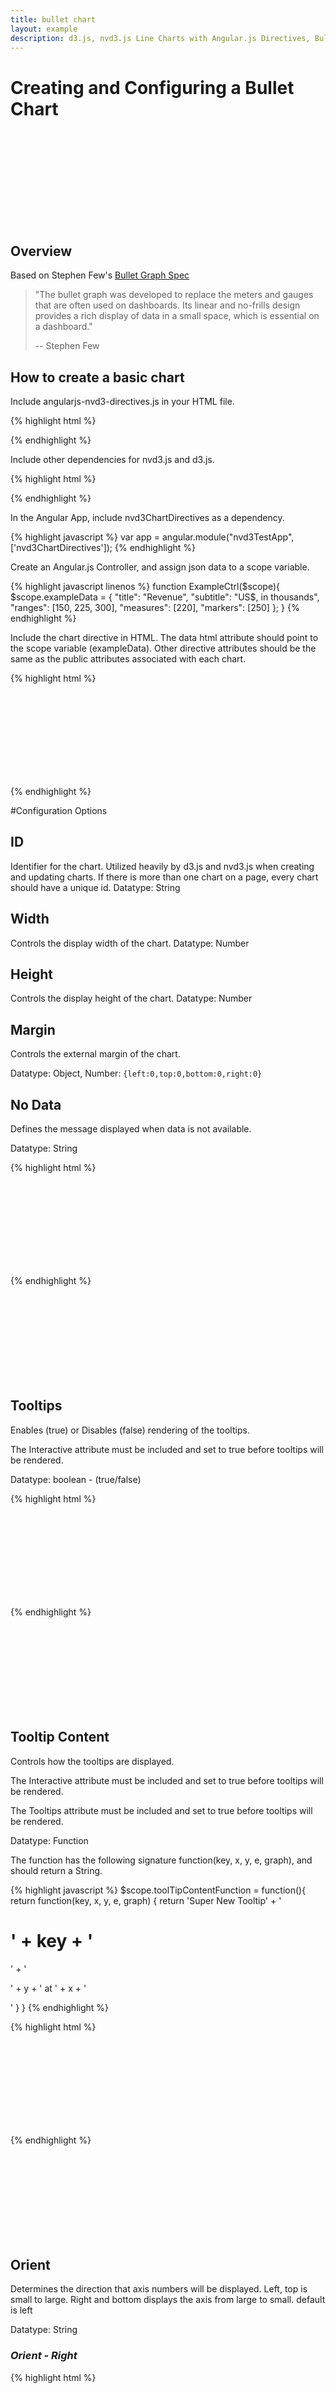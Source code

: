 ```yaml
---
title: bullet chart
layout: example
description: d3.js, nvd3.js Line Charts with Angular.js Directives, Bullet Chart, Stephen Few
---
```


<script>
        var app = angular.module("nvd3TestApp", ['nvd3ChartDirectives']);
        function ExampleCtrl($scope){

            $scope.exampleData =  {
                "title": "Revenue",
                "subtitle": "US$, in thousands",
                "ranges": [150, 225, 300],
                "measures": [220],
                "markers": [250]
            };

            $scope.noDataData = [
                {
                    "key": "Series 1",
                    "values": [ ]
                }
            ];

            $scope.colorFunction = function() {
                return function(d, i) {
                    return '#E01B5D'
                };
            }

            $scope.toolTipContentFunction = function(){
                return function(key, x, y, e, graph) {
                        return  'Super New Tooltip' +
                        '<h1>' + key + '</h1>' +
                        '<p>' +  y + ' at ' + x + '</p>'
                }
            }

            $scope.rangesFunction = function(){
                return function(d) {
                console.log(d);
                    return [50, 175, 350];
                }
            }

        }

</script>

Creating and Configuring a Bullet Chart
=========================

<div ng-controller="ExampleCtrl">
	<nvd3-bullet-chart
    	data="exampleData"
        id="exampleId"
        margin="{left:75,top:30,bottom:30,right:10}"
        width="550"
        height="160">
        <svg></svg>
    </nvd3-bullet-chart>
</div>

## Overview

Based on Stephen Few's [Bullet Graph Spec](http://www.perceptualedge.com/articles/misc/Bullet_Graph_Design_Spec.pdf)

> "The bullet graph was developed to replace the meters and gauges that are often used on dashboards. Its linear and no-frills design provides a rich display of data in a small space, which is essential on a dashboard."
>
> -- Stephen Few

## How to create a basic chart

Include angularjs-nvd3-directives.js in your HTML file.

{% highlight html %}
<script src="dist/angularjs-nvd3-directives.js"></script>
{% endhighlight %}

Include other dependencies for nvd3.js and d3.js.

{% highlight html %}
<script src="../build/components/d3/d3.js"></script>
<script src="../build/components/nvd3/nv.d3.js"></script>
<link rel="stylesheet" href="path/to/nv.d3.css"/>
{% endhighlight %}


In the Angular App, include nvd3ChartDirectives as a dependency.

{% highlight javascript %}
var app = angular.module("nvd3TestApp", ['nvd3ChartDirectives']);
{% endhighlight %}

Create an Angular.js Controller, and assign json data to a scope variable.

{% highlight javascript linenos %}
function ExampleCtrl($scope){
    $scope.exampleData =  {
        "title": "Revenue",
        "subtitle": "US$, in thousands",
        "ranges": [150, 225, 300],
        "measures": [220],
        "markers": [250]
    };
}
{% endhighlight %}

Include the chart directive in HTML.
The data html attribute should point to the scope variable (exampleData).
Other directive attributes should be the same as the public attributes associated with each chart.

{% highlight html %}
<div ng-controller="ExampleCtrl">
	<nvd3-bullet-chart
    	data="exampleData"
        id="exampleId"
        margin="{left:75,top:30,bottom:30,right:10}"
        width="550"
        height="160">
        	<svg></svg>
    </nvd3-bullet-chart>
</div>
{% endhighlight %}

#Configuration Options

## ID
Identifier for the chart.  Utilized heavily by d3.js and nvd3.js when creating and updating charts.  If there is more than one chart on a page, every chart should have a unique id.
Datatype: String

## Width
Controls the display width of the chart.
Datatype: Number

## Height
Controls the display height of the chart.
Datatype: Number

## Margin
Controls the external margin of the chart.

Datatype: Object, Number: ``{left:0,top:0,bottom:0,right:0}``


## No Data
Defines the message displayed when data is not available.

Datatype: String

{% highlight html %}
<div ng-controller="ExampleCtrl">
	<nvd3-bullet-chart
    	data="noDataData"
        id="noDataExample"
        margin="{left:75,top:30,bottom:30,right:10}"
        width="550"
        height="160"
        noData="No Data For You!">
        	<svg></svg>
    </nvd3-bullet-chart>
</div>
{% endhighlight %}

<div ng-controller="ExampleCtrl">
	<nvd3-bullet-chart
    	data="noDataData"
        id="noDataExample"
        margin="{left:75,top:30,bottom:30,right:10}"
        width="550"
        height="160"
        noData="No Data For You!">
        	<svg></svg>
    </nvd3-bullet-chart>
</div>


## Tooltips
Enables (true) or Disables (false) rendering of the tooltips.

The Interactive attribute must be included and set to true before tooltips will be rendered.

Datatype: boolean - (true/false)

{% highlight html %}
<div ng-controller="ExampleCtrl">
	<nvd3-bullet-chart
    	data="exampleData"
        id="toolTipExample"
        margin="{left:75,top:30,bottom:30,right:10}"
        width="550"
        height="160"
        interactive="true"
        tooltips="true">
        	<svg></svg>
    </nvd3-bullet-chart>
</div>
{% endhighlight %}

<div ng-controller="ExampleCtrl">
	<nvd3-bullet-chart
    	data="exampleData"
        id="toolTipExample"
        margin="{left:75,top:30,bottom:30,right:10}"
        width="550"
        height="160"
        interactive="true"
        tooltips="true">
        	<svg></svg>
    </nvd3-bullet-chart>
</div>

## Tooltip Content
Controls how the tooltips are displayed.

The Interactive attribute must be included and set to true before tooltips will be rendered.

The Tooltips attribute must be included and set to true before tooltips will be rendered.

Datatype: Function

The function has the following signature function(key, x, y, e, graph), and should return a String.

{% highlight javascript %}
$scope.toolTipContentFunction = function(){
	return function(key, x, y, e, graph) {
    	return  'Super New Tooltip' +
        	'<h1>' + key + '</h1>' +
            '<p>' +  y + ' at ' + x + '</p>'
	}
}
{% endhighlight %}

{% highlight html %}
<div ng-controller="ExampleCtrl">
	<nvd3-bullet-chart
    	data="exampleData"
        id="toolTipContentExample"
        margin="{left:75,top:30,bottom:30,right:10}"
        width="550"
        height="160"
        interactive="true"
        tooltips="true"
        tooltipcontent="toolTipContentFunction()">
        	<svg></svg>
    </nvd3-bullet-chart>
</div>
{% endhighlight %}

<div ng-controller="ExampleCtrl">
	<nvd3-bullet-chart
    	data="exampleData"
        id="toolTipContentExample"
        margin="{left:75,top:30,bottom:30,right:10}"
        width="550"
        height="160"
        interactive="true"
        tooltips="true"
        tooltipcontent="toolTipContentFunction()">
        	<svg></svg>
    </nvd3-bullet-chart>
</div>


## Orient
Determines the direction that axis numbers will be displayed.  Left, top is small to large.  Right and bottom displays the axis from large to small.
default is left

Datatype: String

### *Orient - Right*

{% highlight html %}
<div ng-controller="ExampleCtrl">
	<nvd3-bullet-chart
    	data="exampleData"
        id="orientRightExample"
        margin="{left:75,top:30,bottom:30,right:10}"
        width="550"
        height="160"
        orient="right">
        	<svg></svg>
    </nvd3-bullet-chart>
</div>
{% endhighlight %}

<div ng-controller="ExampleCtrl">
	<nvd3-bullet-chart
    	data="exampleData"
        id="orientRightExample"
        margin="{left:75,top:30,bottom:30,right:10}"
        width="550"
        height="160"
        orient="right">
        	<svg></svg>
    </nvd3-bullet-chart>
</div>

### *Orient - Top*
{% highlight html %}
<div ng-controller="ExampleCtrl">
	<nvd3-bullet-chart
    	data="exampleData"
        id="orientTopExample"
        margin="{left:75,top:30,bottom:30,right:10}"
        width="550"
        height="160"
        orient="top">
        	<svg></svg>
    </nvd3-bullet-chart>
</div>
{% endhighlight %}

<div ng-controller="ExampleCtrl">
	<nvd3-bullet-chart
    	data="exampleData"
        id="orientTopExample"
        margin="{left:75,top:30,bottom:30,right:10}"
        width="550"
        height="160"
        orient="top">
        	<svg></svg>
    </nvd3-bullet-chart>
</div>

### *Orient - Bottom*
{% highlight html %}
<div ng-controller="ExampleCtrl">
	<nvd3-bullet-chart
    	data="exampleData"
        id="orientBottomExample"
        margin="{left:75,top:30,bottom:30,right:10}"
        width="550"
        height="160"
        orient="bottom">
        	<svg></svg>
    </nvd3-bullet-chart>
</div>
{% endhighlight %}

<div ng-controller="ExampleCtrl">
	<nvd3-bullet-chart
    	data="exampleData"
        id="orientBottomExample"
        margin="{left:75,top:30,bottom:30,right:10}"
        width="550"
        height="160"
        orient="bottom">
        	<svg></svg>
    </nvd3-bullet-chart>
</div>